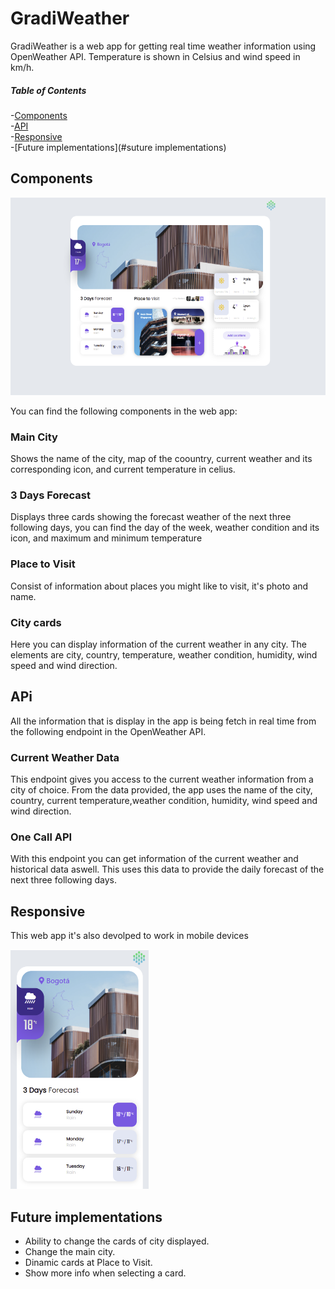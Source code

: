 # GradiWeather

GradiWeather is a web app for getting real time weather information using OpenWeather API. Temperature is shown in Celsius and wind speed in km/h.

##### Table of Contents

-[Components](#components)  
-[API](#api)  
-[Responsive](#responsive)  
-[Future implementations](#suture implementations)  

## Components

![Screenshot](Screenshot.png)


You can find the following components in the web app:

### Main City

Shows the name of the city, map of the coountry, current weather and its corresponding icon, and current temperature in celius.

### 3 Days Forecast

Displays three cards showing the forecast weather of the next three following days, you can find the day of the week, weather condition and its icon, and maximum and minimum temperature

### Place to Visit

Consist of information about places you might like to visit, it's photo and name.

### City cards

Here you can display information of the current weather in any city. The elements are city, country, temperature, weather condition, humidity, wind speed and wind direction.

## APi

All the information that is display in the app is being fetch in real time from the following endpoint in the OpenWeather API.

### Current Weather Data

This endpoint gives you access to the current weather information from a city of choice. From the data provided, the app uses the name of the city, country, current temperature,weather condition, humidity, wind speed and wind direction. 

### One Call API

With this endpoint you can get information of the current weather and historical data aswell. This uses this data to provide the daily forecast of the next three following days.

## Responsive

This web app it's also devolped to work in mobile devices  

![Screenshot](ScreenshotMobile.png)

## Future implementations

- Ability to change the cards of city displayed.  
- Change the main city.  
- Dinamic cards at Place to Visit.  
- Show more info when selecting a card.

